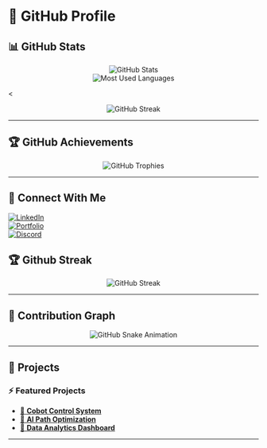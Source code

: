 # 🔵 GitHub Profile  

## 📊 GitHub Stats  
<p align="center">
  <img src="https://github-readme-stats.vercel.app/api?username=KevinS4160&show_icons=true&theme=tokyonight&hide_border=true" alt="GitHub Stats" />
  <br>
  <img src="https://github-readme-stats.vercel.app/api/top-langs/?username=KevinS4160&layout=compact&theme=tokyonight&hide_border=true" alt="Most Used Languages" />
</p>

<<p align="center">
  <img src="https://streak-stats.demolab.com/?user=KevinS4160&theme=github-dark-blue&hide_border=true" alt="GitHub Streak" />
</p>


---

## 🏆 GitHub Achievements  
<p align="center">
  <img src="https://github-profile-trophy.vercel.app/?username=KevinS4160&theme=blueberry&margin-w=15&no-bg=true&no-frame=true" alt="GitHub Trophies" />
</p>

---

## 🔗 Connect With Me  
[![LinkedIn](https://img.shields.io/badge/LinkedIn-0d1117?style=for-the-badge&logo=linkedin&logoColor=blue)](https://linkedin.com/in/yourprofile)  
[![Portfolio](https://img.shields.io/badge/Portfolio-0d1117?style=for-the-badge&logo=vercel&logoColor=blue)](https://yourwebsite.com)  
[![Discord](https://img.shields.io/badge/Discord-0d1117?style=for-the-badge&logo=discord&logoColor=blue)](https://discord.gg/yourserver)  



## 🏆 Github Streak
<p align="center">
  <img src="https://github-readme-streak-stats.herokuapp.com/?user=KevinS4160&theme=dark&hide_border=true&stroke=ffffff&ring=ffcc00&fire=ffcc00&currStreakLabel=ffcc00&card_width=600" alt="GitHub Streak" />
</p>

---

## 🐍 Contribution Graph  
<p align="center">
  <img src="https://raw.githubusercontent.com/KevinS4160/KevinS4160/output/dist/github-contribution-grid-snake-dark.svg" alt="GitHub Snake Animation" />
</p>

---

## 🚀 Projects  
### ⚡ Featured Projects  
- [📌 **Cobot Control System**](https://github.com/KevinS4160/cobot-control)  
- [📌 **AI Path Optimization**](https://github.com/KevinS4160/path-optimization)  
- [📌 **Data Analytics Dashboard**](https://github.com/KevinS4160/data-dashboard)  

---

